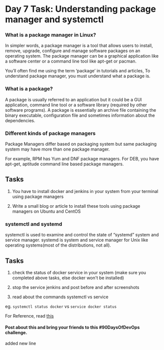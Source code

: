 # Day 7 Task: Understanding package manager and systemctl

### What is a package manager in Linux?
 
 In simpler words, a package manager is a tool that allows users to install, remove, upgrade, configure and manage software packages on an operating system. The package manager can be a graphical application like a software center or a command line tool like apt-get or pacman.

 You’ll often find me using the term ‘package’ in tutorials and articles, To understand package manager, you must understand what a package is.

### What is a package?
 
 A package is usually referred to an application but it could be a GUI application, command line tool or a software library (required by other software programs). A package is essentially an archive file containing the binary executable, configuration file and sometimes information about the dependencies.

### Different kinds of package managers
 Package Managers differ based on packaging system but same packaging system may have more than one package manager.

 For example, RPM has Yum and DNF package managers. For DEB, you have apt-get, aptitude command line based package managers.


## Tasks

 1) You have to install docker and jenkins in your system from your terminal using package managers

 2) Write a small blog or article to install these tools using package managers on Ubuntu and CentOS


### systemctl and systemd

 systemctl is used to examine and control the state of “systemd” system and service manager. systemd is system and service manager for Unix like operating systems(most of the distributions, not all).


## Tasks

 1) check the status of docker service in your system (make sure you completed above tasks, else docker won't be installed)

 2) stop the service jenkins and post before and after screenshots

 3) read about the commands systemctl vs service

 eg. `systemctl status docker` vs `service docker status`

For Reference, read [this](https://www.howtogeek.com/devops/how-to-check-if-the-docker-daemon-or-a-container-is-running/#:~:text=Checking%20With%20Systemctl&text=Check%20what%27s%20displayed%20under%20%E2%80%9CActive,running%20sudo%20systemctl%20start%20docker%20.)


#### Post about this and bring your friends to this #90DaysOfDevOps challenge.
added new line

